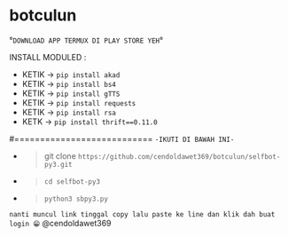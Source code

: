 # botculun

°`DOWNLOAD APP TERMUX DI PLAY STORE YEH`°


INSTALL MODULED :
- KETIK -> `pip install akad`
- KETIK -> `pip install bs4`
- KETIK -> `pip install gTTS`
- KETIK -> `pip install requests`
- KETIK -> `pip install rsa`
- KETK -> `pip install thrift==0.11.0`

#===========================
`-IKUTI DI BAWAH INI-`

- > git clone `https://github.com/cendoldawet369/botculun/selfbot-py3.git`
- > `cd selfbot-py3`
- > `python3 sbpy3.py`

`nanti muncul link tinggal copy lalu paste ke line dan klik dah buat login 😁`
@cendoldawet369
